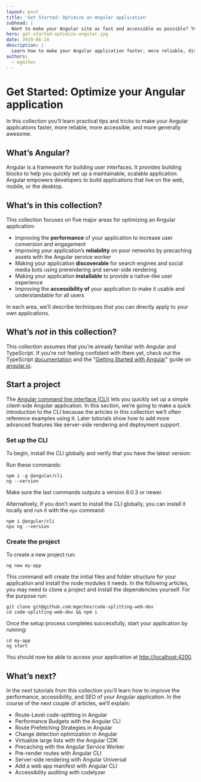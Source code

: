 ```yaml
---
layout: post
title: 'Get Started: Optimize an Angular application'
subhead: |
  Want to make your Angular site as fast and accessible as possible? You've come to the right place!
hero: get-started-optimize-angular.jpg
date: 2019-06-24
description: |
  Learn how to make your Angular application faster, more reliable, discoverable, installable, and accessible!
authors:
  - mgechev
---
```


# Get Started: Optimize your Angular application

In this collection you’ll learn practical tips and tricks to make your Angular applications faster, more reliable, more accessible, and more generally awesome.

## What’s Angular?

Angular is a framework for building user interfaces. It provides building blocks to help you quickly set up a maintainable, scalable application. Angular empowers developers to build applications that live on the web, mobile, or the desktop.

## What’s in this collection?

This collection focuses on five major areas for optimizing an Angular application:

* Improving the **performance** of your application to increase user conversion and engagement
* Improving your application’s **reliability** on poor networks by precaching assets with the Angular service worker
* Making your application **discoverable** for search engines and social media bots using prerendering and server-side rendering
* Making your application **installable** to provide a native-like user experience
* Improving the **accessibility of** your application to make it usable and understandable for all users

In each area, we’ll describe techniques that you can directly apply to your own applications.

## What’s *not* in this collection?

This collection assumes that you’re already familiar with Angular and TypeScript. If you’re not feeling confident with them yet, check out the TypeScript [documentation](https://www.typescriptlang.org/docs/home.html) and the "[Getting Started with Angular](https://angular.io/start)" guide on [angular.io](https://angular.io).

## Start a project

The [Angular command line interface (CLI)](https://cli.angular.io/) lets you quickly set up a simple client-side Angular application. In this section, we’re going to make a quick introduction to the CLI because the articles in this collection we’ll often reference examples using it. Later tutorials show how to add more advanced features like server-side rendering and deployment support.

### Set up the CLI

To begin, install the CLI globally and verify that you have the latest version:

Run these commands:

```
npm i -g @angular/cli
ng --version
```

Make sure the last commands outputs a version 8.0.3 or newer.

Alternatively, if you don’t want to install the CLI globally, you can install it locally and run it with the `npx` command:

```
npm i @angular/cli
npx ng --version
```

### Create the project

To create a new project run:

```
ng new my-app
```

This command will create the initial files and folder structure for your application and install the node modules it needs. In the following articles, you may need to clone a project and install the dependencies yourself. For the purpose run:

```
git clone git@github.com:mgechev/code-splitting-web-dev
cd code-splitting-web-dev && npm i
```

Once the setup process completes successfully, start your application by running:

```
cd my-app
ng start
```

You should now be able to access your application at [http://localhost:4200](http://localhost:4200).

## What’s next?

In the next tutorials from this collection you’ll learn how to improve the performance, accessibility, and SEO of your Angular application. In the course of the next couple of articles, we’ll explain:

- Route-Level code-splitting in Angular
- Performance Budgets with the Angular CLI
- Route Prefetching Strategies in Angular
- Change detection optimization in Angular
- Virtualize large lists with the Angular CDK
- Precaching with the Angular Service Worker
- Pre-render routes with Angular CLI
- Server-side rendering with Angular Universal
- Add a web app manifest with Angular CLI
- Accessibility auditing with codelyzer
